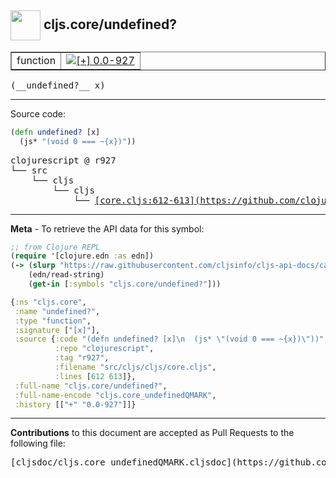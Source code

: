 ## <img width="48px" valign="middle" src="http://i.imgur.com/Hi20huC.png"> cljs.core/undefined?

 <table border="1">
<tr>

<td>function</td>
<td><a href="https://github.com/cljsinfo/cljs-api-docs/tree/0.0-927"><img valign="middle" alt="[+] 0.0-927" src="https://img.shields.io/badge/+-0.0--927-lightgrey.svg"></a> </td>
</tr>
</table>

 <samp>
(__undefined?__ x)<br>
</samp>

---





Source code:

```clj
(defn undefined? [x]
  (js* "(void 0 === ~{x})"))
```

 <pre>
clojurescript @ r927
└── src
    └── cljs
        └── cljs
            └── <ins>[core.cljs:612-613](https://github.com/clojure/clojurescript/blob/r927/src/cljs/cljs/core.cljs#L612-L613)</ins>
</pre>


---

__Meta__ - To retrieve the API data for this symbol:

```clj
;; from Clojure REPL
(require '[clojure.edn :as edn])
(-> (slurp "https://raw.githubusercontent.com/cljsinfo/cljs-api-docs/catalog/cljs-api.edn")
    (edn/read-string)
    (get-in [:symbols "cljs.core/undefined?"]))
```

```clj
{:ns "cljs.core",
 :name "undefined?",
 :type "function",
 :signature ["[x]"],
 :source {:code "(defn undefined? [x]\n  (js* \"(void 0 === ~{x})\"))",
          :repo "clojurescript",
          :tag "r927",
          :filename "src/cljs/cljs/core.cljs",
          :lines [612 613]},
 :full-name "cljs.core/undefined?",
 :full-name-encode "cljs.core_undefinedQMARK",
 :history [["+" "0.0-927"]]}

```

---

__Contributions__ to this document are accepted as Pull Requests to the following file:

 <pre>
[cljsdoc/cljs.core_undefinedQMARK.cljsdoc](https://github.com/cljsinfo/cljs-api-docs/blob/master/cljsdoc/cljs.core_undefinedQMARK.cljsdoc)
</pre>

